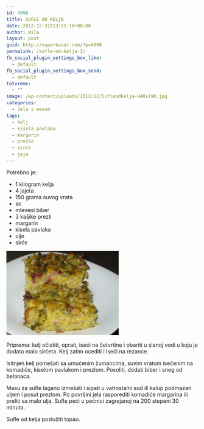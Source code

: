 ```yaml
---
id: 4998
title: SUFLE OD KELjA
date: 2012-12-31T13:55:18+00:00
author: mila
layout: post
guid: http://superkuvar.com/?p=4998
permalink: /sufle-od-kelja-2/
fb_social_plugin_settings_box_like:
  - default
fb_social_plugin_settings_box_send:
  - default
totvreme:
  - ""
image: /wp-content/uploads/2012/12/Sufleodkelja-940x198.jpg
categories:
  - Jela s mesom
tags:
  - kelj
  - kisela pavlaka
  - margarin
  - prezle
  - sirće
  - jaja
---
```

Potrebno je:

  * 1 kilogram kelja
  * 4 jajeta
  * 150 grama suvog vrata
  * so
  * mleveni biber
  * 3 kašike prezli
  * margarin
  * kisela pavlaka
  * ulje
  * sirće

<img class="alignnone" src="/wp-content/uploads/2012/12/Sufleodkelja-e1356944719247.jpg" alt="" width="295" height="221" /> 

Priprema: kelj očistiti, oprati, iseći na četvrtine i obariti u slanoj vodi u koju je dodato malo sirćeta. Kelj zatim ocediti i iseći na rezance.

Isitnjen kelj pomešati sa umućenim žumancima, suvim vratom isečenim na komadiće, kiselom pavlakom i prezlom. Posoliti, dodati biber i sneg od belanaca.

Masu za sufle lagano izmešati i sipati u vatrostalni sud ili kalup podmazan uljem i posut prezlom. Po površini jela rasporediti komadiće margarina ili preliti sa malo ulja. Sufle peći u pećnici zagrejanoj na 200 stepeni 30 minuta.

Sufle od kelja poslužiti topao.

&nbsp;

&nbsp;
